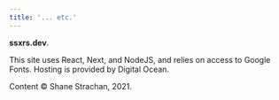 ```yaml
---
title: '... etc.'
---
```


**ssxrs.dev**.

This site uses React, Next, and NodeJS, and relies on access to Google Fonts. Hosting is provided by Digital Ocean.

Content © Shane Strachan, 2021.